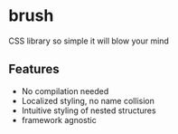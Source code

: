# brush

CSS library so simple it will blow your mind

## Features
* No compilation needed
* Localized styling, no name collision
* Intuitive styling of nested structures
* framework agnostic
